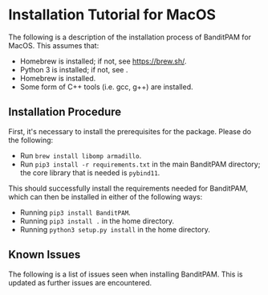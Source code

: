 # Installation Tutorial for MacOS

The following is a description of the installation process of BanditPAM for MacOS. This assumes that:
 - Homebrew is installed; if not, see https://brew.sh/.
 - Python 3 is installed; if not, see .
 - Homebrew is installed.
 - Some form of C++ tools (i.e. gcc, g++) are installed.

## Installation Procedure
First, it's necessary to install the prerequisites for the package. Please do the following:
 - Run `brew install libomp armadillo`.
 - Run `pip3 install -r requirements.txt` in the main BanditPAM directory; the core library that is needed is `pybind11`.

This should successfully install the requirements needed for BanditPAM, which can then be installed in either of the following ways:
 - Running `pip3 install BanditPAM`.
 - Running `pip3 install .` in the home directory.
 - Running `python3 setup.py install` in the home directory.

## Known Issues 
The following is a list of issues seen when installing BanditPAM. This is updated as further issues are encountered.
